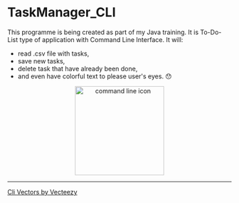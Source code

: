 # TaskManager_CLI

This programme is being created as part of my Java training. It is To-Do-List type of application with Command Line Interface. It will:  
* read .csv file with tasks,  
* save new tasks,  
* delete task that have already been done,  
* and even have colorful text to please user's eyes. 😯

<div align="center">
<img alt="command line icon" src="https://github.com/Wojciech-Stanicki/Workshop-1---TaskManager_with_CLI/assets/97471503/92931064-867b-40af-baa0-f43e12b2c33e" width="200" height="200">
</div>

---

<a href="https://www.vecteezy.com/free-vector/cli">Cli Vectors by Vecteezy</a>

